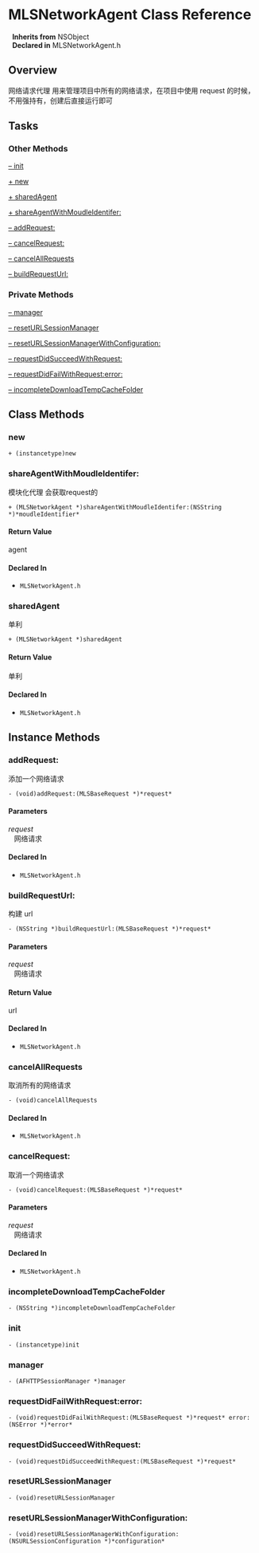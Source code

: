 # MLSNetworkAgent Class Reference

&nbsp;&nbsp;**Inherits from** NSObject  
&nbsp;&nbsp;**Declared in** MLSNetworkAgent.h  

## Overview

网络请求代理
用来管理项目中所有的网络请求，在项目中使用 request 的时候，不用强持有，创建后直接运行即可

## Tasks

### Other Methods

[&ndash;&nbsp;init](#//api/name/init)  

[+&nbsp;new](#//api/name/new)  

[+&nbsp;sharedAgent](#//api/name/sharedAgent)  

[+&nbsp;shareAgentWithMoudleIdentifer:](#//api/name/shareAgentWithMoudleIdentifer:)  

[&ndash;&nbsp;addRequest:](#//api/name/addRequest:)  

[&ndash;&nbsp;cancelRequest:](#//api/name/cancelRequest:)  

[&ndash;&nbsp;cancelAllRequests](#//api/name/cancelAllRequests)  

[&ndash;&nbsp;buildRequestUrl:](#//api/name/buildRequestUrl:)  

### Private Methods

[&ndash;&nbsp;manager](#//api/name/manager)  

[&ndash;&nbsp;resetURLSessionManager](#//api/name/resetURLSessionManager)  

[&ndash;&nbsp;resetURLSessionManagerWithConfiguration:](#//api/name/resetURLSessionManagerWithConfiguration:)  

[&ndash;&nbsp;requestDidSucceedWithRequest:](#//api/name/requestDidSucceedWithRequest:)  

[&ndash;&nbsp;requestDidFailWithRequest:error:](#//api/name/requestDidFailWithRequest:error:)  

[&ndash;&nbsp;incompleteDownloadTempCacheFolder](#//api/name/incompleteDownloadTempCacheFolder)  

<a title="Class Methods" name="class_methods"></a>
## Class Methods

<a name="//api/name/new" title="new"></a>
### new

`+ (instancetype)new`

<a name="//api/name/shareAgentWithMoudleIdentifer:" title="shareAgentWithMoudleIdentifer:"></a>
### shareAgentWithMoudleIdentifer:

模块化代理
会获取request的

`+ (MLSNetworkAgent *)shareAgentWithMoudleIdentifer:(NSString *)*moudleIdentifier*`

#### Return Value
agent

#### Declared In
* `MLSNetworkAgent.h`

<a name="//api/name/sharedAgent" title="sharedAgent"></a>
### sharedAgent

单利

`+ (MLSNetworkAgent *)sharedAgent`

#### Return Value
单利

#### Declared In
* `MLSNetworkAgent.h`

<a title="Instance Methods" name="instance_methods"></a>
## Instance Methods

<a name="//api/name/addRequest:" title="addRequest:"></a>
### addRequest:

添加一个网络请求

`- (void)addRequest:(MLSBaseRequest *)*request*`

#### Parameters

*request*  
&nbsp;&nbsp;&nbsp;网络请求  

#### Declared In
* `MLSNetworkAgent.h`

<a name="//api/name/buildRequestUrl:" title="buildRequestUrl:"></a>
### buildRequestUrl:

构建 url

`- (NSString *)buildRequestUrl:(MLSBaseRequest *)*request*`

#### Parameters

*request*  
&nbsp;&nbsp;&nbsp;网络请求  

#### Return Value
url

#### Declared In
* `MLSNetworkAgent.h`

<a name="//api/name/cancelAllRequests" title="cancelAllRequests"></a>
### cancelAllRequests

取消所有的网络请求

`- (void)cancelAllRequests`

#### Declared In
* `MLSNetworkAgent.h`

<a name="//api/name/cancelRequest:" title="cancelRequest:"></a>
### cancelRequest:

取消一个网络请求

`- (void)cancelRequest:(MLSBaseRequest *)*request*`

#### Parameters

*request*  
&nbsp;&nbsp;&nbsp;网络请求  

#### Declared In
* `MLSNetworkAgent.h`

<a name="//api/name/incompleteDownloadTempCacheFolder" title="incompleteDownloadTempCacheFolder"></a>
### incompleteDownloadTempCacheFolder

`- (NSString *)incompleteDownloadTempCacheFolder`

<a name="//api/name/init" title="init"></a>
### init

`- (instancetype)init`

<a name="//api/name/manager" title="manager"></a>
### manager

`- (AFHTTPSessionManager *)manager`

<a name="//api/name/requestDidFailWithRequest:error:" title="requestDidFailWithRequest:error:"></a>
### requestDidFailWithRequest:error:

`- (void)requestDidFailWithRequest:(MLSBaseRequest *)*request* error:(NSError *)*error*`

<a name="//api/name/requestDidSucceedWithRequest:" title="requestDidSucceedWithRequest:"></a>
### requestDidSucceedWithRequest:

`- (void)requestDidSucceedWithRequest:(MLSBaseRequest *)*request*`

<a name="//api/name/resetURLSessionManager" title="resetURLSessionManager"></a>
### resetURLSessionManager

`- (void)resetURLSessionManager`

<a name="//api/name/resetURLSessionManagerWithConfiguration:" title="resetURLSessionManagerWithConfiguration:"></a>
### resetURLSessionManagerWithConfiguration:

`- (void)resetURLSessionManagerWithConfiguration:(NSURLSessionConfiguration *)*configuration*`

